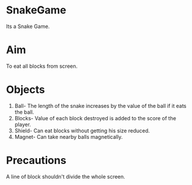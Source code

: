 # SnakeGame
Its a Snake Game. 

# Aim
To eat all blocks from screen.

# Objects
1. Ball-  The length of the snake increases by the value of the ball if it eats the ball.
2. Blocks- Value of each block destroyed is added to the score of the player.
3. Shield- Can eat blocks without getting his size reduced.
4. Magnet- Can take nearby balls magnetically.

# Precautions
A line of block shouldn't divide the whole screen.
